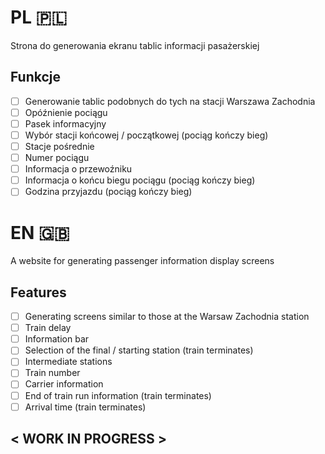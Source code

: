 # PL 🇵🇱
Strona do generowania ekranu tablic informacji pasażerskiej

## Funkcje
- [ ] Generowanie tablic podobnych do tych na stacji Warszawa Zachodnia
- [ ] Opóźnienie pociągu
- [ ] Pasek informacyjny
- [ ] Wybór stacji końcowej / początkowej (pociąg kończy bieg)
- [ ] Stacje pośrednie
- [ ] Numer pociągu
- [ ] Informacja o przewoźniku
- [ ] Informacja o końcu biegu pociągu (pociąg kończy bieg)
- [ ] Godzina przyjazdu (pociąg kończy bieg)

# EN 🇬🇧
A website for generating passenger information display screens

## Features
- [ ] Generating screens similar to those at the Warsaw Zachodnia station
- [ ] Train delay
- [ ] Information bar
- [ ] Selection of the final / starting station (train terminates)
- [ ] Intermediate stations
- [ ] Train number
- [ ] Carrier information
- [ ] End of train run information (train terminates)
- [ ] Arrival time (train terminates)

## < WORK IN PROGRESS > 
